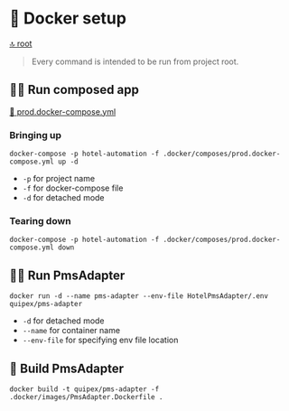 # 🐳 Docker setup

[🔝 root](../README.md)

> Every command is intended to be run from project root.

## 🏃‍♂️ Run composed app

[📜 prod.docker-compose.yml](composes/prod.docker-compose.yml)

### Bringing up

`docker-compose -p hotel-automation -f .docker/composes/prod.docker-compose.yml up -d`

- `-p` for project name
- `-f` for docker-compose file
- `-d` for detached mode

### Tearing down

`docker-compose -p hotel-automation -f .docker/composes/prod.docker-compose.yml down`

## 🏃‍♂️ Run PmsAdapter

`docker run -d --name pms-adapter --env-file HotelPmsAdapter/.env quipex/pms-adapter`

- `-d` for detached mode
- `--name` for container name
- `--env-file` for specifying env file location

## 🔨 Build PmsAdapter

`docker build -t quipex/pms-adapter -f .docker/images/PmsAdapter.Dockerfile .`
